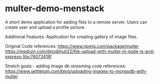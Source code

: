 # multer-demo-menstack
A short demo application for adding files to a remote server.
Users can create user and upload a profile picture. 

Additional Features: 
Application for creating gallery of image files. 

Original Code references: 
https://www.npmjs.com/package/multer
https://medium.com/@svibhuti22/file-upload-with-multer-in-node-js-and-express-5bc76073419f

Stretch goals - adding image db streaming 
code references: https://www.settletom.com/blog/uploading-images-to-mongodb-with-multer
